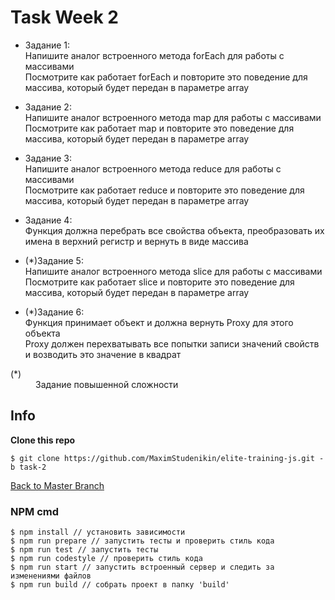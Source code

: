 # Task Week 2

* Задание 1:<br>
 Напишите аналог встроенного метода forEach для работы с массивами<br>
 Посмотрите как работает forEach и повторите это поведение для массива, который будет передан в параметре array

* Задание 2:<br>
 Напишите аналог встроенного метода map для работы с массивами<br>
 Посмотрите как работает map и повторите это поведение для массива, который будет передан в параметре array

* Задание 3:<br>
 Напишите аналог встроенного метода reduce для работы с массивами<br>
 Посмотрите как работает reduce и повторите это поведение для массива, который будет передан в параметре array

* Задание 4:<br>
 Функция должна перебрать все свойства объекта, преобразовать их имена в верхний регистр и вернуть в виде массива

* (*)Задание 5:<br>
 Напишите аналог встроенного метода slice для работы с массивами<br>
 Посмотрите как работает slice и повторите это поведение для массива, который будет передан в параметре array

* (*)Задание 6:<br>
 Функция принимает объект и должна вернуть Proxy для этого объекта<br>
 Proxy должен перехватывать все попытки записи значений свойств и возводить это значение в квадрат

 <dl>
 <dt>(*)</dt> 
 <dd>Задание повышенной сложности</dd>
 </dl>
 
## Info

**Clone this repo**<br>

```$ git clone https://github.com/MaximStudenikin/elite-training-js.git -b task-2```

[Back to Master Branch](https://github.com/MaximStudenikin/elite-training-js/tree/master)

### NPM cmd

```
$ npm install // установить зависимости
$ npm run prepare // запустить тесты и проверить стиль кода
$ npm run test // запустить тесты
$ npm run codestyle // проверить стиль кода
$ npm run start // запустить встроенный сервер и следить за изменениями файлов
$ npm run build // собрать проект в папку 'build'
```
